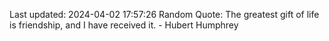 Last updated: 2024-04-02 17:57:26
Random Quote: The greatest gift of life is friendship, and I have received it. - Hubert Humphrey